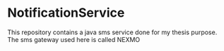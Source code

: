 # NotificationService

This repository contains a java sms service done for my thesis purpose. The sms gateway used here is called NEXMO
